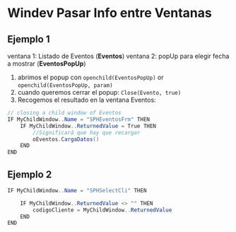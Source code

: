 # Windev Pasar Info entre Ventanas

## Ejemplo 1

ventana 1: Listado de Eventos (**Eventos**)
ventana 2: popUp para elegir fecha a mostrar (**EventosPopUp**)

1. abrimos el popup con `openchild(EventosPopUp)` or `openchild(EventosPopUp, param)`
2. cuando queremos cerrar el popup: `Close(Evento, true)`
3. Recogemos el resultado en la ventana Eventos:

```java
// closing a child window of Eventos
IF MyChildWindow..Name = "SPHEventosFrm" THEN
    IF MyChildWindow..ReturnedValue = True THEN
        //Significará que hay que recargar
        oEventos.CargaDatos()
    END
END
```

## Ejemplo 2

```java
IF MyChildWindow..Name = "SPHSelectCli" THEN

    IF MyChildWindow..ReturnedValue <> "" THEN
        codigoCliente = MyChildWindow..ReturnedValue
    END
END
```
